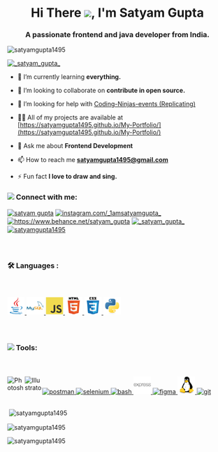 <h1 align="center">Hi There <img src="https://github.com/TheDudeThatCode/TheDudeThatCode/blob/master/Assets/Hi.gif" width="29px">, I'm Satyam Gupta</h1>
<h3 align="center">A passionate frontend and java developer from India.</h3>

<p align="left"> <img src="https://komarev.com/ghpvc/?username=satyamgupta1495&label=Profile%20views&color=0e75b6&style=flat" alt="satyamgupta1495" /> </p>

<p align="left"> <a href="https://twitter.com/_satyam_gupta_" target="blank"><img src="https://img.shields.io/twitter/follow/_satyam_gupta_?logo=twitter&style=for-the-badge" alt="_satyam_gupta_" /></a>

</p>

- 🌱 I’m currently learning **everything.**

- 👯 I’m looking to collaborate on **contribute in open source.**

- 🤝 I’m looking for help with [Coding-Ninjas-events (Replicating)](https://github.com/satyamgupta1495/coding-ninjas-events)

- 👨‍💻 All of my projects are available at [https://satyamgupta1495.github.io/My-Portfolio/](https://satyamgupta1495.github.io/My-Portfolio/)

- 💬 Ask me about **Frontend Development**

- 📫 How to reach me **satyamgupta1495@gmail.com**

- ⚡ Fun fact **I love to draw and sing.**

<h3 align="left"> <img src="https://media.giphy.com/media/VgCDAzcKvsR6OM0uWg/giphy.gif" width="50"> Connect with me:</h3>
<p align="left">
<a href="https://fb.com/satyam gupta" target="blank"><img align="center" src="https://raw.githubusercontent.com/rahuldkjain/github-profile-readme-generator/master/src/images/icons/Social/facebook.svg" alt="satyam gupta" height="30" width="40" /></a>
<a href="https://instagram.com/instagram.com/_1amsatyamgupta_" target="blank"><img align="center" src="https://raw.githubusercontent.com/rahuldkjain/github-profile-readme-generator/master/src/images/icons/Social/instagram.svg" alt="instagram.com/_1amsatyamgupta_" height="30" width="40" /></a>
<a href="https://www.behance.net/https://www.behance.net/satyam_gupta" target="blank"><img align="center" src="https://raw.githubusercontent.com/rahuldkjain/github-profile-readme-generator/master/src/images/icons/Social/behance.svg" alt="https://www.behance.net/satyam_gupta" height="30" width="40" /></a>
<a href="https://twitter.com/_satyam_gupta_" target="blank"><img align="center" src="https://raw.githubusercontent.com/rahuldkjain/github-profile-readme-generator/master/src/images/icons/Social/twitter.svg" alt="_satyam_gupta_" height="30" width="40" /></a>
<a href="https://linkedin.com/in/satyamgupta1495" target="blank"><img align="center" src="https://raw.githubusercontent.com/rahuldkjain/github-profile-readme-generator/master/src/images/icons/Social/linked-in-alt.svg" alt="satyamgupta1495" height="30" width="40" /></a>
</p>


<h3 align="left" style="padding: 40px 0"> 🛠 Languages :</h3>
<p align="left">
    <a href="https://www.java.com" target="_blank"> <img src="https://raw.githubusercontent.com/devicons/devicon/master/icons/java/java-original.svg" alt="java" width="40" height="40"/> </a>
  <a href="https://www.mysql.com/" target="_blank"> <img src="https://raw.githubusercontent.com/devicons/devicon/master/icons/mysql/mysql-original-wordmark.svg" alt="mysql" width="40" height="40"/> </a>
    <a href="https://developer.mozilla.org/en-US/docs/Web/JavaScript" target="_blank"> <img src="https://raw.githubusercontent.com/devicons/devicon/master/icons/javascript/javascript-original.svg" alt="javascript" width="40" height="40"/> </a>
   <a href="https://www.w3.org/html/" target="_blank"> <img src="https://raw.githubusercontent.com/devicons/devicon/master/icons/html5/html5-original-wordmark.svg" alt="html5" width="40" height="40"/> </a> 
    <a href="https://www.w3schools.com/css/" target="_blank"> <img src="https://raw.githubusercontent.com/devicons/devicon/master/icons/css3/css3-original-wordmark.svg" alt="css3" width="40" height="40"/> </a> 
      <a href="https://www.python.org" target="_blank"> <img src="https://raw.githubusercontent.com/devicons/devicon/master/icons/python/python-original.svg" alt="python" width="40" height="40"/> </a>
       
  

<h3 align="left" style="padding: 40px 0"> <img src="https://emojis.slackmojis.com/emojis/images/1621024394/39092/cat-roll.gif?1621024394" width="28" /> Tools:</h3>

<p align="left">
  </a>  <a href="https://postman.com" target="_blank"> <img src="https://www.vectorlogo.zone/logos/getpostman/getpostman-icon.svg" alt="postman" width="40" height="40" /> </a>
  <a href="https://www.selenium.dev" target="_blank"> <img src="https://raw.githubusercontent.com/detain/svg-logos/780f25886640cef088af994181646db2f6b1a3f8/svg/selenium-logo.svg" alt="selenium" width="40" height="40"/> </a>
  <a href="https://www.gnu.org/software/bash/" target="_blank"> <img src="https://www.vectorlogo.zone/logos/gnu_bash/gnu_bash-icon.svg" alt="bash" width="40" height="40"/> </a> <a href="https://expressjs.com" target="_blank"> <img src="https://raw.githubusercontent.com/devicons/devicon/master/icons/express/express-original-wordmark.svg" alt="express" width="40" height="40"/> </a> 
  <a href="https://www.figma.com/" target="_blank"> <img src="https://www.vectorlogo.zone/logos/figma/figma-icon.svg" alt="figma" width="40" height="40"/> </a>  
  <a href="https://www.photoshop.com/en" target="_blank"> <img align="left" alt="Photoshop" width="40" height="40" src="https://upload.wikimedia.org/wikipedia/commons/thumb/a/af/Adobe_Photoshop_CC_icon.svg/1200px-Adobe_Photoshop_CC_icon.svg.png"/> </a>
  <a href="https://www.adobe.com/in/products/illustrator.html" target="_blank"> <img align="left" alt="Illustrator" width="40" height="40" src="https://upload.wikimedia.org/wikipedia/commons/f/fb/Adobe_Illustrator_CC_icon.svg"/> </a>
  <a href="https://www.linux.org/" target="_blank"> <img src="https://raw.githubusercontent.com/devicons/devicon/master/icons/linux/linux-original.svg" alt="linux" width="40" height="40"/> </a> 
<a href="https://git-scm.com/" target="_blank"> <img src="https://www.vectorlogo.zone/logos/git-scm/git-scm-icon.svg" alt="git" width="40" height="40"/> </a> 



<p>&nbsp;<img align="center"  style="margin-top : 18px"  src="https://github-readme-stats.vercel.app/api?username=satyamgupta1495&show_icons=true&theme=gotham&locale=en" alt="satyamgupta1495" /></p>

<p><img align="center" src="https://github-readme-streak-stats.herokuapp.com/?user=satyamgupta1495&theme=gotham" alt="satyamgupta1495" /></p>

<p><img align="left" src="https://github-readme-stats.vercel.app/api/top-langs?username=satyamgupta1495&show_icons=true&locale=en&layout=compact&theme=gotham" alt="satyamgupta1495" /></p>
